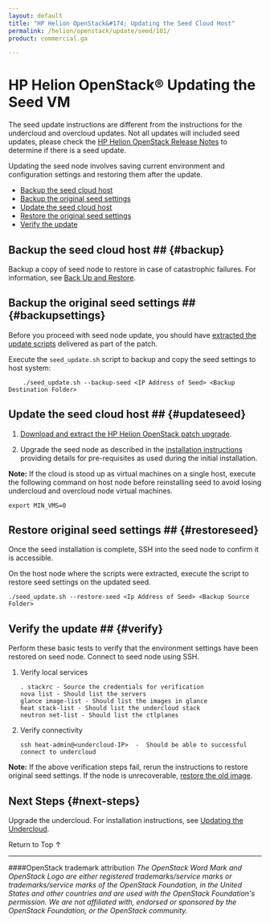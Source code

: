 ```yaml
---
layout: default
title: "HP Helion OpenStack&#174; Updating the Seed Cloud Host"
permalink: /helion/openstack/update/seed/101/
product: commercial.ga

---
```

<!--UNDER REVISION-->


<script>

function PageRefresh {
onLoad="window.refresh"
}

PageRefresh();

</script>
<!--
<p style="font-size: small;"> <a href="/helion/openstack/">&#9664; PREV | <a href="/helion/openstack/">&#9650; UP</a> | <a href="/helion/openstack/faq/">NEXT &#9654; </a></p>
-->
# HP Helion OpenStack&reg; Updating the Seed VM

The seed update instructions are different from the instructions for the undercloud and overcloud updates.  Not all updates will included seed updates, please check the [HP Helion OpenStack Release Notes](/helion/openstack/release-notes/) to determine if there is a seed update.

Updating the seed node involves saving current environment and configuration settings and restoring them after the update.

* [Backup the seed cloud host](#backup)
* [Backup the original seed settings](#backupsettings)
* [Update the seed cloud host](#updateseed)
* [Restore the original seed settings](#restoreseed)
* [Verify the update](#verify)

## Backup the seed cloud host ## {#backup}

Backup a copy of seed node to restore in case of catastrophic failures.  For information, see [Back Up and Restore](/helion/openstack/backup.restore/).  

## Backup the original seed settings ## {#backupsettings}

Before you proceed with seed node update, you should have [extracted the update scripts](/helion/openstack/update/prereqs/101/#extract) delivered as part of the patch.  

Execute the `seed_update.sh` script to backup and copy the seed settings to host system:

		./seed_update.sh --backup-seed <IP Address of Seed> <Backup Destination Folder>

## Update the seed cloud host ## {#updateseed}

1. [Download and extract the HP Helion OpenStack patch upgrade](/helion/openstack/update/download/101/).  

2. Upgrade the seed node as described in the [installation instructions](/helion/openstack/install/overview/) providing details for pre-requisites as used during  the initial installation.

**Note:** If the cloud is stood up as virtual machines on a single host, execute the following command on host node before reinstalling seed to avoid losing undercloud and overcloud node virtual machines.

	export MIN_VMS=0

## Restore original seed settings ## {#restoreseed}

Once the seed installation is complete, SSH into the seed node to confirm it is accessible.  

On the host node where the scripts were extracted, execute the script to restore seed settings on the updated seed.

	./seed_update.sh --restore-seed <Ip Address of Seed> <Backup Source Folder>

## Verify the update ## {#verify}

Perform these basic tests to verify that the environment settings have been restored on seed node.  Connect to seed node using SSH.

1.	Verify local services

		. stackrc - Source the credentials for verification 
		nova list - Should list the servers
		glance image-list - Should list the images in glance
		heat stack-list - Should list the undercloud stack
		neutron net-list - Should list the ctlplanes

2.	Verify connectivity

		ssh heat-admin@<undercloud-IP>  -  Should be able to successful connect to undercloud

**Note:** If the above verification steps fail, rerun the instructions to restore original seed settings. If the node is unrecoverable, [restore the old image](/helion/openstack/backup.restore/).  


## Next Steps {#next-steps}

Upgrade the undercloud. For installation instructions, see [Updating the Undercloud](/helion/openstack/update/undercloud/101/).


<a href="#top" style="padding:14px 0px 14px 0px; text-decoration: none;"> Return to Top &#8593; </a>


----
####OpenStack trademark attribution
*The OpenStack Word Mark and OpenStack Logo are either registered trademarks/service marks or trademarks/service marks of the OpenStack Foundation, in the United States and other countries and are used with the OpenStack Foundation's permission. We are not affiliated with, endorsed or sponsored by the OpenStack Foundation, or the OpenStack community.*


